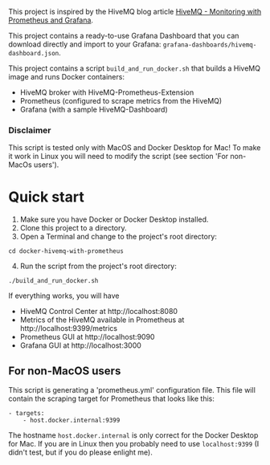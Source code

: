 This project is inspired by the HiveMQ blog article [HiveMQ - Monitoring with Prometheus and Grafana](https://www.hivemq.com/blog/monitoring-hivemq-prometheus/).

This project contains a ready-to-use Grafana Dashboard that you can download directly and import to your Grafana:
`grafana-dashboards/hivemq-dashboard.json`.

This project contains a script `build_and_run_docker.sh` that builds a HiveMQ image and runs Docker containers:
  - HiveMQ broker with HiveMQ-Prometheus-Extension
  - Prometheus (configured to scrape metrics from the HiveMQ)
  - Grafana (with a sample HiveMQ-Dashboard)


### Disclaimer

This script is tested only with MacOS and Docker Desktop for Mac! To make it work in Linux you will need to modify the script (see section 'For non-MacOs users').

# Quick start

1. Make sure you have Docker or Docker Desktop installed.
2. Clone this project to a directory.
3. Open a Terminal and change to the project's root directory:

```cd docker-hivemq-with-prometheus```

4. Run the script from the project's root directory:

```
./build_and_run_docker.sh
```

If everything works, you will have 
- HiveMQ Control Center at http://localhost:8080
- Metrics of the HiveMQ available in Prometheus at http://localhost:9399/metrics
- Prometheus GUI at http://localhost:9090
- Grafana GUI at http://localhost:3000

## For non-MacOS users
This script is generating a 'prometheus.yml' configuration file. This file will contain the scraping target for Prometheus that looks like this:
```
- targets:
    - host.docker.internal:9399
```
The hostname `host.docker.internal` is only correct for the Docker Desktop for Mac. If you are in Linux then you probably need to use `localhost:9399` (I didn't test, but if you do please enlight me).